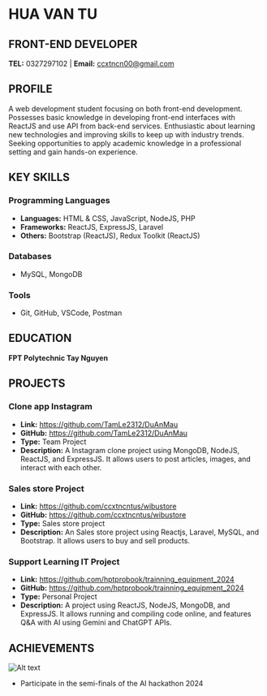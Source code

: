 # HUA VAN TU
## FRONT-END DEVELOPER

**TEL:** 0327297102 | **Email:** ccxtncn00@gmail.com

## PROFILE

A web development student focusing on both front-end development. Possesses basic knowledge in developing front-end interfaces with ReactJS and use API from back-end services. Enthusiastic about learning new technologies and improving skills to keep up with industry trends. Seeking opportunities to apply academic knowledge in a professional setting and gain hands-on experience.

## KEY SKILLS

### Programming Languages
- **Languages:** HTML & CSS, JavaScript, NodeJS, PHP
- **Frameworks:** ReactJS, ExpressJS, Laravel
- **Others:** Bootstrap (ReactJS), Redux Toolkit (ReactJS)

### Databases
- MySQL, MongoDB

### Tools
- Git, GitHub, VSCode, Postman

## EDUCATION

**FPT Polytechnic Tay Nguyen**

## PROJECTS

### Clone app Instagram
- **Link:** https://github.com/TamLe2312/DuAnMau
- **GitHub:** https://github.com/TamLe2312/DuAnMau
- **Type:** Team Project
- **Description:** A Instagram clone project using MongoDB, NodeJS, ReactJS, and ExpressJS. It allows users to post articles, images, and interact with each other.

### Sales store Project
- **Link:** https://github.com/ccxtncntus/wibustore
- **GitHub:** https://github.com/ccxtncntus/wibustore
- **Type:** Sales store project
- **Description:** An Sales store project using Reactjs, Laravel, MySQL, and Bootstrap. It allows users to buy and sell products.

### Support Learning IT Project
- **Link:** https://github.com/hptprobook/trainning_equipment_2024
- **GitHub:** https://github.com/hptprobook/trainning_equipment_2024
- **Type:** Personal Project
- **Description:** A project using ReactJS, NodeJS, MongoDB, and ExpressJS. It allows running and compiling code online, and features Q&A with AI using Gemini and ChatGPT APIs.

## ACHIEVEMENTS
![Alt text](https://i.pinimg.com/564x/b4/bb/c6/b4bbc6d92cf040d7a1e23baa29ad1ff6.jpg)
- Participate in the semi-finals of the AI ​​hackathon 2024
